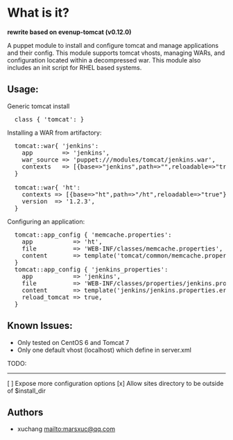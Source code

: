 What is it?
===========

**rewrite based on evenup-tomcat (v0.12.0)**

A puppet module to install and configure tomcat and manage applications and
their config.  This module supports tomcat vhosts, managing WARs, and
configuration located within a decompressed war.  This module also includes
an init script for RHEL based systems.


Usage:
------

Generic tomcat install
<pre>
  class { 'tomcat': }
</pre>

Installing a WAR from artifactory:
<pre>
  tomcat::war{ 'jenkins':
    app        => 'jenkins',
    war_source => 'puppet:///modules/tomcat/jenkins.war',
    contexts   => [{base=>"jenkins",path=>"",reloadable=>"true"}],
  }
  
  tomcat::war{ 'ht':
    contexts => [{base=>"ht",path=>"/ht",reloadable=>"true"}],
    version  => '1.2.3',
  }
</pre>

Configuring an application:
<pre>
  tomcat::app_config { 'memcache.properties':
    app           => 'ht',
    file          => 'WEB-INF/classes/memcache.properties',
    content       => template('tomcat/common/memcache.properties'),
  }
  tomcat::app_config { 'jenkins_properties':
    app           => 'jenkins',
    file          => 'WEB-INF/classes/properties/jenkins.properties',
    content       => template('jenkins/jenkins.properties.erb'),
    reload_tomcat => true,
  }
</pre>


Known Issues:
-------------
* Only tested on CentOS 6 and Tomcat 7
* Only one default vhost (localhost) which define in server.xml

TODO:
____
[ ] Expose more configuration options
[x] Allow sites directory to be outside of $install_dir

## Authors

* xuchang <mailto:marsxuc@qq.com>